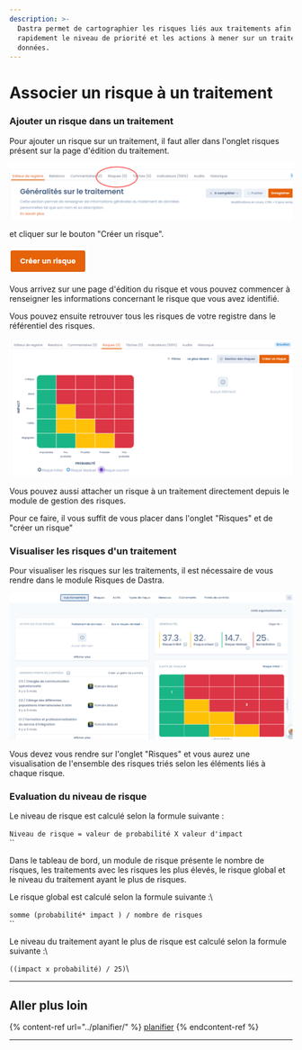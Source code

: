 ```yaml
---
description: >-
  Dastra permet de cartographier les risques liés aux traitements afin d’évaluer
  rapidement le niveau de priorité et les actions à mener sur un traitement de
  données.
---
```


# Associer un risque à un traitement

### Ajouter un risque dans un traitement&#x20;

Pour ajouter un risque sur un traitement, il faut aller dans l'onglet risques présent sur la page d'édition du traitement.

![](<../../.gitbook/assets/image (252) (1).png>)



et cliquer sur le bouton "Créer un risque".

![](<../../.gitbook/assets/image (106).png>)

Vous arrivez sur une page d'édition du risque et vous pouvez commencer à renseigner les informations concernant le risque que vous avez identifié.

Vous pouvez ensuite retrouver tous les risques de votre registre dans le référentiel des risques.

![Détail de l'onglet Risques sur un traitement](<../../.gitbook/assets/image (251).png>)

Vous pouvez aussi attacher un risque à un traitement directement depuis le module de gestion des risques.&#x20;

Pour ce faire, il vous suffit de vous placer dans l'onglet "Risques" et de "créer un risque"&#x20;

### Visualiser les risques d'un traitement

Pour visualiser les risques sur les traitements, il est nécessaire de vous rendre dans le module Risques de Dastra.&#x20;



![](<../../.gitbook/assets/image (253).png>)

Vous devez vous rendre sur l'onglet "Risques" et vous aurez une visualisation de l'ensemble des risques triés selon les éléments liés à chaque risque.&#x20;

### Evaluation du niveau de risque

Le niveau de risque est calculé selon la formule suivante :

`Niveau de risque = valeur de probabilité X valeur d'impact` \
``

Dans le tableau de bord, un module de risque présente le nombre de risques, les traitements avec les risques les plus élevés, le risque global et le niveau du traitement ayant le plus de risques.&#x20;

Le risque global est calculé selon la formule suivante :\


`somme (probabilité* impact ) / nombre de risques`\
``

Le niveau du traitement ayant le plus de risque est calculé selon la formule suivante :\


`((impact x probabilité) / 25)`\
****

## **Aller plus loin**

{% content-ref url="../planifier/" %}
[planifier](../planifier/)
{% endcontent-ref %}

****
